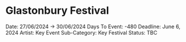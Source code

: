 # Glastonbury Festival

Date: 27/06/2024 → 30/06/2024
Days To Event: -480
Deadline: June 6, 2024
Artist: Key Event
Sub-Category: Key Festival
Status: TBC
